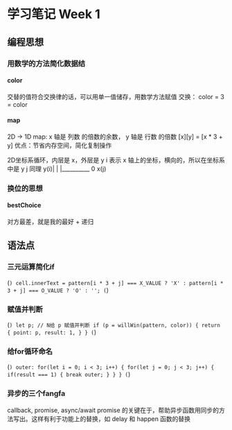 # 学习笔记 Week 1

## 编程思想

### 用数学的方法简化数据结

#### color

交替的值符合交换律的话，可以用单一值储存，用数学方法赋值
交换： color = 3 = color

#### map

2D -> 1D map: x 轴是 列数 的倍数的余数， y 轴是 行数 的倍数
[x][y] = [x * 3 + y]
优点：节省内存空间，简化复制操作

2D坐标系循环，内层是 x，外层是 y
i 表示 x 轴上的坐标，横向的，所以在坐标系中是 y
j 同理
y(i)|
    |
    |__________
    0       x(j)

### 换位的思想

#### bestChoice

对方最差，就是我的最好 + 递归

## 语法点

### 三元运算简化if

(```)
    cell.innerText =
        pattern[i * 3 + j] === X_VALUE ? 'X' :
        pattern[i * 3 + j] === O_VALUE ? 'O' : '';
(```)

### 赋值并判断

(```)
    let p;
        // N给 p 赋值并判断
        if (p = willWin(pattern, color)) {
            return {
                point: p,
                result: 1,
            }
        }
(```)

### 给for循环命名

(```)
    outer: for(let i = 0; i < 3; i++) {
        for(let j = 0; j < 3; j++) {
            if(result === 1) {
                break outer;
            }
        }
    }
(```)

### 异步的三个fangfa

callback, promise, async/await
promise 的关键在于，帮助异步函数用同步的方法写出。这样有利于功能上的替换，如 delay 和 happen 函数的替换
